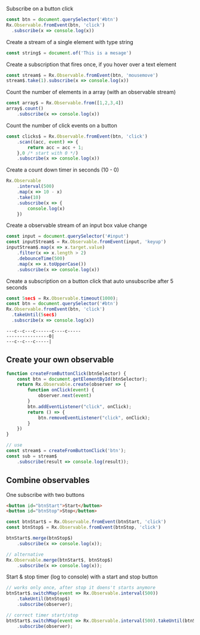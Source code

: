 Subscribe on a button click

```js
const btn = document.querySelector('#btn')
Rx.Observable.fromEvent(btn, 'click')
  .subscribe(x => console.log(x))
```

Create a stream of a single element with type string

```js
const string$ = document.of('This is a mesage')
```

Create a subscription that fires once, if you hover over a text element

```js
const stream$ = Rx.Observable.fromEvent(btn, 'mousemove')
stream$.take(1).subscribe(x => console.log(x))
```

Count the number of elements in a array (with an observable stream)

```js
const array$ = Rx.Observable.from([1,2,3,4])
array$.count()
    .subscribe(x => console.log(x))
```

Count the number of click events on a button

```js
const clicks$ = Rx.Observable.fromEvent(btn, 'click')
    .scan((acc, event) => {
        return acc = acc + 1;
    },0 /* start with 0 */)
    .subscribe(x => console.log(x))
```

Create a count down timer in seconds (10 - 0)

```js
Rx.Observable
    .interval(500)
    .map(x => 10 - x)
    .take(10)
    .subscribe(x => {
        console.log(x)
    })
```

Create a observable stream of an input box value change

```js
const input = document.querySelector('#input')
const inputStream$ = Rx.Observable.fromEvent(input, 'keyup')
inputStream$.map(x => x.target.value)
    .filter(x => x.length > 2)
    .debounceTime(500)
    .map(x => x.toUpperCase())
    .subscribe(x => console.log(x))
```

Create a subscription on a button click that auto unsubscribe after 5 seconds

```js
const 5sec$ = Rx.Observable.timeout(1000);
const btn = document.querySelector('#btn')
Rx.Observable.fromEvent(btn, 'click')
  .takeUntil(5sec$)
  .subscribe(x => console.log(x))
```

    ---c--c---c------c----c-----
    ----------------0|
    ---c--c---c-----|

## Create your own observable

```js
function createFromButtonClick(btnSelector) {
    const btn = document.getElementById(btnSelector);
    return Rx.Observable.create(observer => {
        function onClick(event) {
            observer.next(event)
        }
        btn.addEventListener("click", onClick);
        return () => {
            btn.removeEventListener("click", onClick);
        }
    })
}

// use
const stream$ = createFromButtonClick('btn');
const sub = stream$
    .subscribe(result => console.log(result));
```

## Combine observables

One subscribe with two buttons

```html
<button id="btnStart">Start</button>
<button id="btnStop">Stop</button>
```

```js
const btnStart$ = Rx.Observable.fromEvent(btnStart, 'click')
const btnStop$ = Rx.Observable.fromEvent(btnStop, 'click')

btnStart$.merge(btnStop$)
    .subscribe(x => console.log(x));

// alternative
Rx.Observable.merge(btnStart$, btnStop$)
    .subscribe(x => console.log(x));
```

Start & stop timer (log to console) with a start and stop button

```js
// works only once, after stop it doens't starts anymore
btnStart$.switchMap(event => Rx.Observable.interval(500))
    .takeUntil(btnStop$)
    .subscribe(observer);

// correct timer start/stop
btnStart$.switchMap(event => Rx.Observable.interval(500).takeUntil(btnStop$))
    .subscribe(observer);
```
